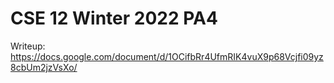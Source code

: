 # CSE 12 Winter 2022 PA4
Writeup: https://docs.google.com/document/d/1OCifbRr4UfmRIK4vuX9p68Vcjfi09yz8cbUm2jzVsXo/